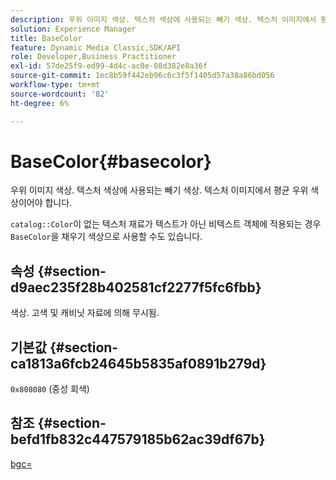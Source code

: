 ```yaml
---
description: 우위 이미지 색상. 텍스처 색상에 사용되는 빼기 색상. 텍스처 이미지에서 평균 우위 색상이어야 합니다.
solution: Experience Manager
title: BaseColor
feature: Dynamic Media Classic,SDK/API
role: Developer,Business Practitioner
exl-id: 57de25f9-ed99-4d4c-ac0e-08d382e8a36f
source-git-commit: 1ec8b59f442eb96c6c3f5f1405d57a38a86bd056
workflow-type: tm+mt
source-wordcount: '82'
ht-degree: 6%

---
```


# BaseColor{#basecolor}

우위 이미지 색상. 텍스처 색상에 사용되는 빼기 색상. 텍스처 이미지에서 평균 우위 색상이어야 합니다.

`catalog::Color`이 없는 텍스처 재료가 텍스트가 아닌 비텍스트 객체에 적용되는 경우 `BaseColor`을 채우기 색상으로 사용할 수도 있습니다.

## 속성 {#section-d9aec235f28b402581cf2277f5fc6fbb}

색상. 고색 및 캐비닛 자료에 의해 무시됨.

## 기본값 {#section-ca1813a6fcb24645b5835af0891b279d}

`0x808080` (중성 회색)

## 참조 {#section-befd1fb832c447579185b62ac39df67b}

[bgc=](../../../../../ir-api/http-protocol/image-rendering-api-ref/c-ir-http-protocol-ref/c-ir-http-protocol-command-reference/r-ir-bgc.md#reference-3f5c78cea01c4a85aa582076d23aebb0)
